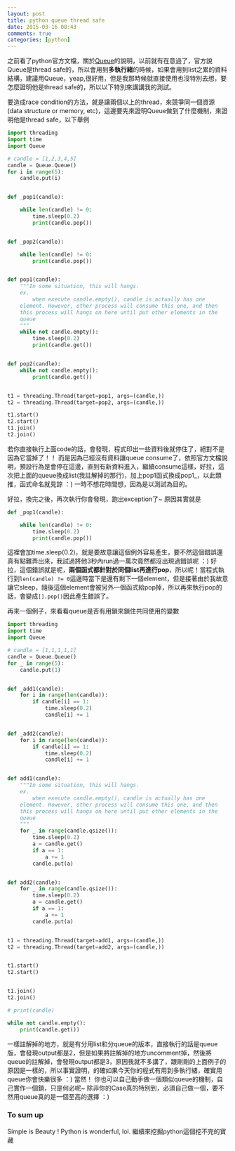 ```yaml
---
layout: post
title: python queue thread safe
date: 2015-03-16 08:43
comments: true
categories: [python]
---
```

之前看了python官方文檔，關於[Queue](https://docs.python.org/2/library/queue.html#module-Queue)的說明，以前就有在意過了，官方說Queue是thread safe的，所以會用到**多執行緒**的時候，如果會用到list之累的資料結構，建議用Queue，yeap,很好用，但是我那時候就直接使用也沒特別去想，要怎麼證明他是thread safe的，所以以下特別來講講我的測試。

要造成race condition的方法，就是讓兩個以上的thread，來競爭同一個資源(data structure or memory, etc)，這邊要先來證明Queue做到了什麼機制，來證明他是thread safe，以下舉例

```py
import threading
import time
import Queue

# candle = [1,2,3,4,5]
candle = Queue.Queue()
for i in range(5):
    candle.put(i)


def _pop1(candle):

    while len(candle) != 0:
        time.sleep(0.2)
        print(candle.pop())


def _pop2(candle):

    while len(candle) != 0:
        print(candle.pop())


def pop1(candle):
    """In some situation, this will hangs.
    ex.
        when execute candle.empty(), candle is actually has one
    element. However, other process will consume this one, and then
    this process will hangs on here until put other elements in the
    queue
    """
    while not candle.empty():
        time.sleep(0.2)
        print(candle.get())


def pop2(candle):
    while not candle.empty():
        print(candle.get())


t1 = threading.Thread(target=pop1, args=(candle,))
t2 = threading.Thread(target=pop2, args=(candle,))

t1.start()
t2.start()
t1.join()
t2.join()
```

若你直接執行上面code的話，會發現，程式印出一些資料後就停住了，絕對不是因為它當掉了！！ 而是因為已經沒有資料讓queue consume了，依照官方文檔說明，預設行為是會停在這邊，直到有新資料進入，繼續consume這樣，好拉，這次把上面的queue換成list(我註解掉的那行)，加上pop1函式換成pop1_，以此類推，函式命名就見諒 ：) 一時不想花時間想，因為是以測試為目的。

好拉，換完之後，再次執行你會發現，跑出exception了~ 原因其實就是

```py
def _pop1(candle):

    while len(candle) != 0:
        time.sleep(0.2)
        print(candle.pop())
```

這裡會加time.sleep(0.2)，就是要故意讓這個例外容易產生，要不然這個錯誤還真有點難弄出來，我試過將他3秒內run過一萬次竟然都沒出現過錯誤呢 ：)  好拉，這個錯誤就是呢，**兩個函式都針對於同個list再進行pop**，所以呢！當程式執行到`len(candle) != 0`這邊時當下是還有剩下一個element，但是接著由於我故意讓它sleep，隨後這個element會被另外一個函式給pop掉，所以再來執行pop的話，會變成`[].pop()`因此產生錯誤了。

再來一個例子，來看看queue是否有用鎖來鎖住共同使用的變數

```py
import threading
import time
import Queue

# candle = [1,1,1,1,1]
candle = Queue.Queue()
for _ in range(5):
    candle.put(1)


def _add1(candle):
    for i in range(len(candle)):
        if candle[i] == 1:
            time.sleep(0.2)
            candle[i] += 1


def _add2(candle):
    for i in range(len(candle)):
        if candle[i] == 1:
            time.sleep(0.2)
            candle[i] += 1


def add1(candle):
    """In some situation, this will hangs.
    ex.
        when execute candle.empty(), candle is actually has one
    element. However, other process will consume this one, and then
    this process will hangs on here until put other elements in the
    queue
    """
    for _ in range(candle.qsize()):
        time.sleep(0.2)
        a = candle.get()
        if a == 1:
            a += 1
        candle.put(a)


def add2(candle):
    for _ in range(candle.qsize()):
        time.sleep(0.2)
        a = candle.get()
        if a == 1:
            a += 1
        candle.put(a)


t1 = threading.Thread(target=add1, args=(candle,))
t2 = threading.Thread(target=add2, args=(candle,))


t1.start()
t2.start()


t1.join()
t2.join()

# print(candle)

while not candle.empty():
    print(candle.get())

```

一樣註解掉的地方，就是有分用list和分queue的版本，直接執行的話是queue版，會發現output都是2，但是如果將註解掉的地方uncomment掉，然後將queue的註解掉，會發現output都是3，原因我就不多講了，跟剛剛的上面例子的原因是一樣的，所以事實證明，的確如果今天你的程式有用到多執行緒，確實用queue你會快樂很多 ：) 當然！ 你也可以自己動手做一個類似queue的機制，自己實作一個鎖，只是何必呢~ 除非你的Case真的特別到，必須自己做一個，要不然用queue真的是一個至高的選擇 ：)

### To sum up

Simple is Beauty ! Python is wonderful, lol.
繼續來挖掘python這個挖不完的寶藏
